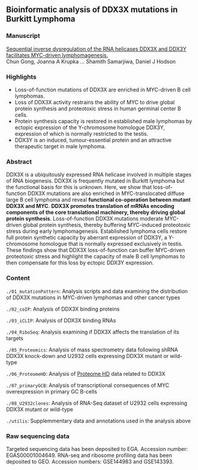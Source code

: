 ## Bioinformatic analysis of DDX3X mutations in Burkitt Lymphoma

### Manuscript

[Sequential inverse dysregulation of the RNA helicases DDX3X and DDX3Y facilitates MYC-driven lymphomagenesis.](http://dx.doi.org/10.2139/ssrn.3520953)  
Chun Gong, Joanna A Krupka ... Shamith Samarjiwa, Daniel J Hodson

### Highlights
- Loss-of-function mutations of DDX3X are enriched in MYC-driven B cell lymphomas.  
- Loss of DDX3X activity restrains the ability of MYC to drive global protein synthesis and proteotoxic stress in human germinal center B cells.  
- Protein synthesis capacity is restored in established male lymphomas by ectopic expression of the Y-chromosome homologue DDX3Y, expression of which is normally restricted to the testis.  
- DDX3Y is an induced, tumour-essential protein and an attractive therapeutic target in male lymphoma.  

### Abstract 

DDX3X is a ubiquitously expressed RNA helicase involved in multiple stages of RNA biogenesis. DDX3X is frequently mutated in Burkitt lymphoma but the functional basis for this is unknown. Here, we show that loss-of-function DDX3X mutations are also enriched in MYC-translocated diffuse large B cell lymphoma and reveal **functional co-operation between mutant DDX3X and MYC**. **DDX3X promotes translation of mRNAs encoding components of the core translational machinery, thereby driving global protein synthesis**. Loss-of-function DDX3X mutations moderate MYC-driven global protein synthesis, thereby buffering MYC-induced proteotoxic stress during early lymphomagenesis. Established lymphoma cells restore full protein synthetic capacity by aberrant expression of DDX3Y, a Y-chromosome homologue that is normally expressed exclusively in testis.  These findings show that DDX3X loss-of-function can buffer MYC-driven proteotoxic stress and highlight the capacity of male B cell lymphomas to then compensate for this loss by ectopic DDX3Y expression.  

### Content 

  `./01_mutationPattern`:
	Analysis scripts and data examining the distribution of DDX3X mutations in MYC-driven lymphomas and other cancer types 
  
  `./02_coIP`:
	Analysis of DDX3X binding proteins   
  
  `./03_iCLIP`:
	Analysis of DDX3X binding RNAs
  
  `./04_RiboSeq`:
	Analysis examining if DDX3X affects the translation of its targets
  
  `./05_Proteomics`:
	Analysis of mass spectrometry data following shRNA DDX3X knock-down and U2932 cells expressing DDX3X mutant or wild-type

  `./06_ProteomeHD`:
	Analysis of [Proteome HD](https://www.proteomehd.net) data related to DDX3X
  
  `./07_primaryGCB`:
	Analysis of transcriptional consequences of MYC overexpression in primary GC B-cells
  
  `./08_U2932clones`:
	Analysis of RNA-Seq dataset of U2932 cells expressing DDX3X mutant or wild-type 
  
  `./utilis`:
	Supplemmentary data and annotations used in the analysis above
	
### Raw sequencing data 

Targeted sequencing data has been deposited to EGA. Accession number: EGAS00001004649. 
RNA-seq and ribosome profiling data has been deposited to GEO. 
Accession numbers: GSE144983 and GSE143393. 
